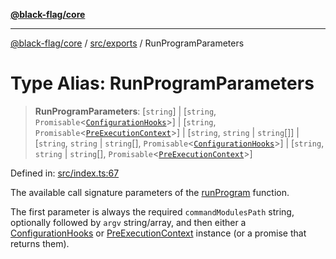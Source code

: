 [**@black-flag/core**](../../../README.md)

***

[@black-flag/core](../../../README.md) / [src/exports](../README.md) / RunProgramParameters

# Type Alias: RunProgramParameters

> **RunProgramParameters**: \[`string`\] \| \[`string`, `Promisable`\<[`ConfigurationHooks`](ConfigurationHooks.md)\>\] \| \[`string`, `Promisable`\<[`PreExecutionContext`](../util/type-aliases/PreExecutionContext.md)\>\] \| \[`string`, `string` \| `string`[]\] \| \[`string`, `string` \| `string`[], `Promisable`\<[`ConfigurationHooks`](ConfigurationHooks.md)\>\] \| \[`string`, `string` \| `string`[], `Promisable`\<[`PreExecutionContext`](../util/type-aliases/PreExecutionContext.md)\>\]

Defined in: [src/index.ts:67](https://github.com/Xunnamius/black-flag/blob/40d21584fb01de3f46f2fedf60011594304c55d4/src/index.ts#L67)

The available call signature parameters of the [runProgram](../functions/runProgram.md) function.

The first parameter is always the required `commandModulesPath` string,
optionally followed by `argv` string/array, and then either a
[ConfigurationHooks](ConfigurationHooks.md) or [PreExecutionContext](../util/type-aliases/PreExecutionContext.md) instance (or a
promise that returns them).
